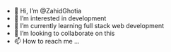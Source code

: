 - 👋 Hi, I’m @ZahidGhotia
- 👀 I’m interested in development 
- 🌱 I’m currently learning full stack web development 
- 💞️ I’m looking to collaborate on this
- 📫 How to reach me ...

<!---
ZahidGhotia/ZahidGhotia is a ✨ special ✨ repository because its `README.md` (this file) appears on your GitHub profile.
You can click the Preview link to take a look at your changes.
--->
